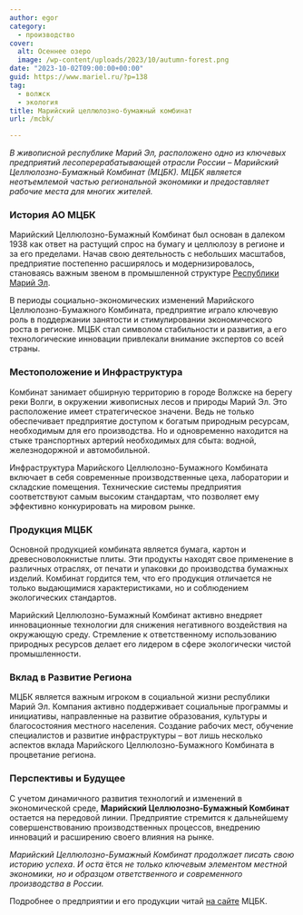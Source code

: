 ```yaml
---
author: egor
category:
  - производство
cover:
  alt: Осеннее озеро
  image: /wp-content/uploads/2023/10/autumn-forest.png
date: "2023-10-02T09:00:00+00:00"
guid: https://www.mariel.ru/?p=138
tag:
  - волжск
  - экология
title: Марийский целлюлозно-бумажный комбинат
url: /mcbk/

---
```

_В живописной республике Марий Эл, расположено одно из ключевых предприятий лесоперерабатывающей отрасли России – Марийский Целлюлозно-Бумажный Комбинат (МЦБК). МЦБК является неотъемлемой частью региональной экономики и предоставляет рабочие места для многих жителей._

### История АО МЦБК

Марийский Целлюлозно-Бумажный Комбинат был основан в далеком 1938 как ответ на растущий спрос на бумагу и целлюлозу в регионе и за его пределами. Начав свою деятельность с небольших масштабов, предприятие постепенно расширялось и модернизировалось, становаясь важным звеном в промышленной структуре [Республики Марий Эл](/).

В периоды социально-экономических изменений Марийского Целлюлозно-Бумажного Комбината, предприятие играло ключевую роль в поддержании занятости и стимулировании экономического роста в регионе. МЦБК стал символом стабильности и развития, а его технологические инновации привлекали внимание экспертов со всей страны.

### **Местоположение и Инфраструктура**

Комбинат занимает обширную территорию в городе Волжске на берегу реки Волги, в окружении живописных лесов и природы Марий Эл. Это расположение имеет стратегическое значени. Ведь не только обеспечивает предприятие доступом к богатым природным ресурсам, необходимым для его производства. Но и одновременно находится на стыке транспортных артерий необходимых для сбыта: водной, железнодоржной и автомобильной.

Инфраструктура Марийского Целлюлозно-Бумажного Комбината включает в себя современные производственные цеха, лаборатории и складские помещения. Технические системы предприятия соответствуют самым высоким стандартам, что позволяет ему эффективно конкурировать на мировом рынке.

### Продукция МЦБК

Основной продукцией комбината является бумага, картон и древесноволокнистые плиты. Эти продукты находят свое применение в различных отраслях, от печати и упаковки до производства бумажных изделий. Комбинат гордится тем, что его продукция отличается не только выдающимися характеристиками, но и соблюдением экологических стандартов.

Марийский Целлюлозно-Бумажный Комбинат активно внедряет инновационные технологии для снижения негативного воздействия на окружающую среду. Стремление к ответственному использованию природных ресурсов делает его лидером в сфере экологически чистой промышленности.

### **Вклад в Развитие Региона**

МЦБК является важным игроком в социальной жизни республики Марий Эл. Компания активно поддерживает социальные программы и инициативы, направленные на развитие образования, культуры и благосостояния местного населения. Создание рабочих мест, обучение специалистов и развитие инфраструктуры – вот лишь несколько аспектов вклада Марийского Целлюлозно-Бумажного Комбината в процветание региона.

### **Перспективы и Будущее**

С учетом динамичного развития технологий и изменений в экономической среде, **Марийский Целлюлозно-Бумажный Комбинат** остается на передовой линии. Предприятие стремится к дальнейшему совершенствованию производственных процессов, внедрению инноваций и расширению своего влияния на рынке.

_Марийский Целлюлозно-Бумажный Комбинат продолжает писать свою историю успеха_. _И оста_ ётся _не только ключевым элементом местной экономики, но и образцом ответственного и современного производства в России._

Подробнее о предприятии и его продукции читай [на сайте](http://www.marbum.ru/) МЦБК.
